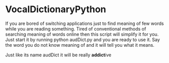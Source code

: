 # VocalDictionaryPython
If you are bored of switching applications just to find meaning of few words while you are reading something.
Tired of conventional methods of searching meaning of words online then this script will simplify it for you.
Just start it by running python audDict.py and you are ready to use it.
Say the word you do not know meaning of and it will tell you what it means.

Just like its name audDict it will be really **addict**ive
